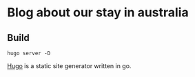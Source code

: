 # Blog about our stay in australia

## Build

`hugo server -D`

[Hugo](https://gohugo.io/) is a static site generator written in go.
